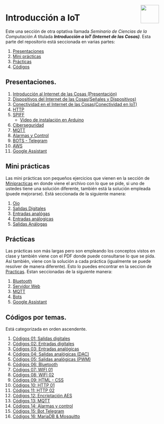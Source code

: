 <p align="right">
    <img src="https://www.actus.today/wp-content/uploads/2020/07/IoT_1@2x.png" width="60px" height="60px" align="right">
</p>

# Introducción a IoT

Este una sección de otra optativa llamada *Seminario de Ciencias de la Computación A* titulada ***Introducción a IoT (Internet de las Cosas)***. Esta parte del repositorio está seccionada en varias partes:

1. [Presentaciones](#presentaciones)
2. [Mini prácticas](#minipracticas)
3. [Prácticas](#prácticas)
4. [Códigos](#códigos-por-temas)

## Presentaciones.
1. [Introducción al Internet de las Cosas (Presentación)](https://prezi.com/view/SuXJykshTpRWr5ztCS1w/)
2. [Dispositivos del Internet de las Cosas(Señales y Dispositivos)](https://prezi.com/view/QR4xJOTalmijU8BeV2Uj/)
3. [Conectividad en el Internet de las Cosas(Conectividad en IoT)](https://prezi.com/view/0xfnZNzdLGLwQBaPnSc2/)
4. [HTTP](https://prezi.com/view/XcevakciDY6aPxQhI0aW/)
5. [SPIFF](https://prezi.com/view/ujag88EyEUemeX1UYqhs/)
    * [Video de instalación en Arduino](https://www.youtube.com/watch?v=3DvxJuN6Rag)
6. [Ciberseguridad](https://prezi.com/view/u6BXLkeo5ioOhT4NrLKG/)
7. [MQTT](https://prezi.com/view/cEorU0bzOpjaUQ7gFef0/)
8. [Alarmas y Control](https://prezi.com/view/fG35ZOTxyLBCaTHwhPBk/)
9. [BOTS - Telegram](https://prezi.com/view/H5qsz77ikD6dReYExde3/)
10. [AWS](https://prezi.com/view/9F7AzJBDYZhvEt4InOMI/?authuser=1)
11. [Google Assistant](https://prezi.com/view/gG2LPlu3jILdGXgdnYi9/?authuser=1)


## Mini prácticas

Las mini prácticas son pequeños ejercicios que vienen en la sección de [Minipracticas](/Minipracticas/) en donde viene el archivo con lo que se pide, si uno de ustedes tiene una solución diferente, también está la solución empleada (puede mejorarse). Está seccionada de la siguiente manera:

1. [Ojo](Minipracticas/MiniPractica1/)
2. [Salidas Digitales](Minipracticas/MiniPractica2/)
3. [Entradas analógas](Minipracticas/MiniPractica3/)
4. [Entradas análogicas](Minipracticas/MiniPractica4/)
5. [Salidas Análogas](Minipracticas/MiniPractica5/)



## Prácticas

Las prácticas son más largas pero son empleando los conceptos vistos en clase y también viene con el PDF donde puede consultarse lo que se pida. Así también, viene con la solución a cada práctica (igualmente se puede resolver de manera diferente). Esto lo puedes encontrar en la seccion de [Practicas](Practicas/). Estan seccionadas de la siguiente manera:

1. [Bluetooth](Practicas/Bluethooth/)
2. [Servidor Web](Practicas/Servidor%20Web/)
3. [MQTT](Practicas/MQTT/)
4. [Bots](Practicas/Bots/)
5. [Google Assistant](Practicas/GoogleAssistant/)


## Códigos por temas.
Está categorizada en orden ascendente.

1. [Códigos 01: Salidas digitales](Codigos/SalidasDigitales/)
2. [Códigos 02: Entradas digitales](Codigos/EntradasDigitales/)
3. [Códigos 03: Entradas analógicas](Codigos/EntradasAnalogicas/)
4. [Códigos 04: Salidas analógicas (DAC)](Codigos/SalidasAnalógicasDAC/)
5. [Códigos 05: Salidas analógicas (PWM)](Codigos/SalidasSalida(PWM)/)
6. [Códigos 06: Bluetooth](Codigos/Bluetooth/)
7. [Códigos 07: WIFI 01](Codigos/Wifi/01/)
8. [Códigos 08: WIFI 02](Codigos/Wifi/02/)
9. [Códigos 09: HTML - CSS](Codigos/HTMLCSSJS/)
10. [Códigos 10: HTTP 01](Codigos/HTTP/01/)
11. [Códigos 11: HTTP 02](Codigos/HTTP/02/)
12. [Códigos 12: Encriptación AES](Codigos/EncriptacionAES/)
13. [Códigos 13: MQTT](Codigos/MQTT/)
14. [Códigos 14: Alarmas y control](Codigos/AlarmasyControl/)
15. [Códigos 15: Bot Telegram](Codigos/BotTelegram/)
16. [Códigos 16: MariaDB & Mosquitto](Codigos/Database/)

